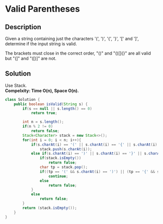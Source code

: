 # Valid Parentheses
## Description
Given a string containing just the characters '(', ')', '{', '}', '[' and ']', determine if the input string is valid.

The brackets must close in the correct order, "()" and "()[]{}" are all valid but "(]" and "([)]" are not.

## Solution
Use Stack.  
**Compelxity: Time O(n), Space O(n).**
```java
class Solution {
    public boolean isValid(String s) {
        if(s == null || s.length() == 0)
            return true;

        int n = s.length();
        if(n % 2 != 0)
            return false;
        Stack<Character> stack = new Stack<>();
        for(int i = 0; i < n; i++){
            if(s.charAt(i) == '(' || s.charAt(i) == '{' || s.charAt(i) == '[')
                stack.push(s.charAt(i));
            else if(s.charAt(i) == ')' || s.charAt(i) == '}' || s.charAt(i) == ']'){
                if(stack.isEmpty())
                    return false;
                char tp = stack.pop();
                if((tp == '(' && s.charAt(i) == ')') || (tp == '{' && s.charAt(i) == '}') || (tp == '[' && s.charAt(i) == ']'))
                    continue;
                else
                    return false;
            }
            else
                return false;
        }
        return (stack.isEmpty());
    }
}
```
